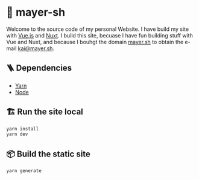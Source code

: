 # 🐳 mayer-sh

Welcome to the source code of my personal Website. I have build my site with
[Vue.js](https://vuejs.org) and [Nuxt](https://nuxt.com). I build this
site, becuase I have fun building stuff with Vue and Nuxt, and because I
bouhgt the domain [mayer.sh](https://mayer.sh/) to obtain the e-mail <kai@mayer.sh>.

## 🪜 Dependencies

- [Yarn](https://yarnpkg.com/)
- [Node](https://nodejs.org/)

## 🏗️ Run the site local

```sh
yarn install
yarn dev
```

## 📦 Build the static site

```sh
yarn generate 
```
